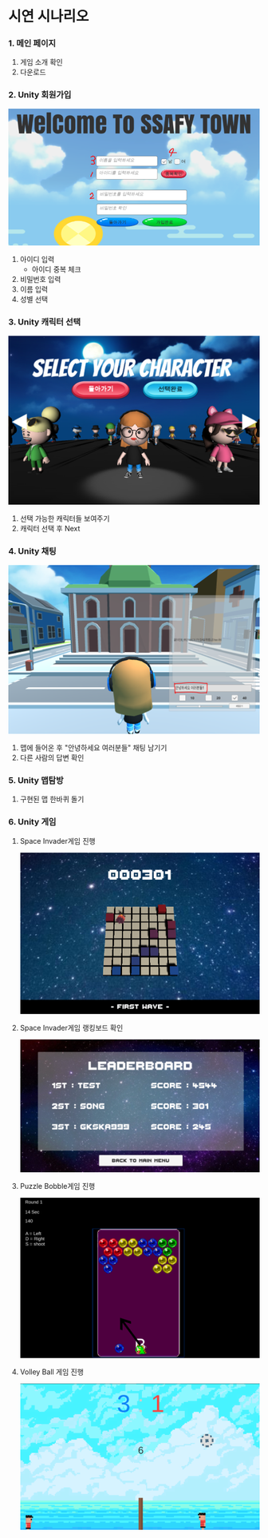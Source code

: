 # 시연 시나리오

### 1. 메인 페이지

1. 게임 소개 확인
2. 다운로드

### 2. Unity 회원가입

![image-20220520104106162](README.assets/image-20220520104106162.png)

1. 아이디 입력
   - 아이디 중복 체크
2. 비밀번호 입력
3. 이름 입력
4. 성별 선택

### 3. Unity 캐릭터 선택

![image-20220520104139633](README.assets/image-20220520104139633.png)

1. 선택 가능한 캐릭터들 보여주기
2. 캐릭터 선택 후 Next

### 4. Unity 채팅

![image-20220520104237610](README.assets/image-20220520104237610.png)

1. 맵에 들어온 후 "안녕하세요 여러분들" 채팅 남기기
2. 다른 사람의 답변 확인

### 5. Unity 맵탐방

1. 구현된 맵 한바퀴 돌기

### 6. Unity 게임

1. Space Invader게임 진행

   ![image-20220520104343998](README.assets/image-20220520104343998.png)

2. Space Invader게임 랭킹보드 확인

   ![image-20220520104358470](README.assets/image-20220520104358470.png)

3. Puzzle Bobble게임 진행

   ![image-20220520104433946](README.assets/image-20220520104433946.png)

4. Volley Ball 게임 진행

   ![image-20220520104534161](README.assets/image-20220520104534161.png)


